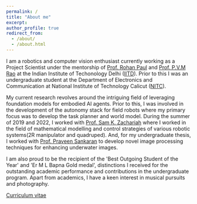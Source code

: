 ```yaml
---
permalink: /
title: "About me"
excerpt: 
author_profile: true
redirect_from: 
  - /about/
  - /about.html
---
```


I am a robotics and computer vision enthusiast currently working as a Project Scientist under the mentorship of [Prof. Rohan Paul](https://www.cse.iitd.ac.in/~rohanpaul/) and [Prof. P.V.M Rao](https://web.iitd.ac.in/~pvmrao/) at the Indian Institute of Techonology Delhi ([IITD](https://home.iitd.ac.in/)). Prior to this I was an undergraduate student at the Department of Electronics and Communication at National Institute of Technology Calicut ([NITC](https://nitc.ac.in/)). 

My current research revolves around the intriguing field of leveraging foundation models for embodied AI agents. Prior to this, I was involved in the development of the autonomy stack for field robots where my primary focus was to develop the task planner and world model. During the summer of 2019 and 2022, I worked with [Prof. Sam K. Zachariah](https://www.iist.ac.in/avionics/samzac) where I worked in the field of mathematical modelling and control strategies of various robotic systems(2R manipulator and quadruped). And, for my undergraduate thesis, I worked with [Prof. Praveen Sankaran](https://ece.nitc.ac.in/archive/index.php?option=com_php&Itemid=66&uname=psankaran) to develop novel image processing techniques for enhancing underwater images. 

I am also proud to be the recipient of the 'Best Outgoing Student of the Year' and 'Er M L Bapna Gold medal', distinctions I received for the outstanding academic performance and contributions in the undergraduate program. Apart from academics, I have a keen interest in musical pursuits and photography.

[Curriculum vitae](https://drive.google.com/file/d/1wOsXl_TF8Q-Ve2T7iHgv5OfLitYjoH3Q/view?usp=sharing)